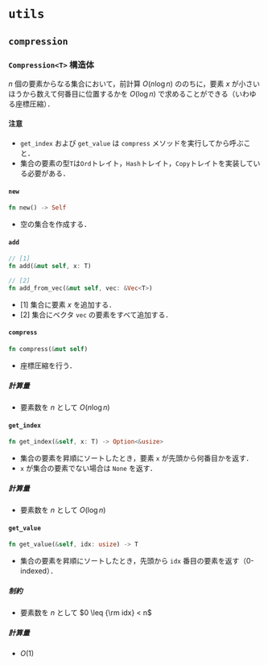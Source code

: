 # `utils`
## `compression`

### `Compression<T>` 構造体
$n$ 個の要素からなる集合において，前計算 $O(n\log n)$ ののちに，要素 $x$ が小さいほうから数えて何番目に位置するかを $O(\log n)$ で求めることができる（いわゆる座標圧縮）．

#### 注意
- `get_index` および `get_value` は `compress` メソッドを実行してから呼ぶこと．
- 集合の要素の型`T`は`Ord`トレイト，`Hash`トレイト，`Copy`トレイトを実装している必要がある．

#### `new`
```rust
fn new() -> Self
```
- 空の集合を作成する．

#### `add`
```rust
// [1]
fn add(&mut self, x: T)

// [2]
fn add_from_vec(&mut self, vec: &Vec<T>)
```
- [1] 集合に要素 $x$ を追加する．
- [2] 集合にベクタ `vec` の要素をすべて追加する．

#### `compress`
```rust
fn compress(&mut self)
```
- 座標圧縮を行う．

##### 計算量
- 要素数を $n$ として $O(n\log n)$

#### `get_index`
```rust
fn get_index(&self, x: T) -> Option<&usize>
```
- 集合の要素を昇順にソートしたとき，要素 `x` が先頭から何番目かを返す．
- `x` が集合の要素でない場合は `None` を返す．

##### 計算量
- 要素数を $n$ として $O(\log n)$

#### `get_value`
```rust
fn get_value(&self, idx: usize) -> T
```
- 集合の要素を昇順にソートしたとき，先頭から `idx` 番目の要素を返す（0-indexed）．

##### 制約
- 要素数を $n$ として $0 \leq {\rm idx} < n$

##### 計算量
- $O(1)$
